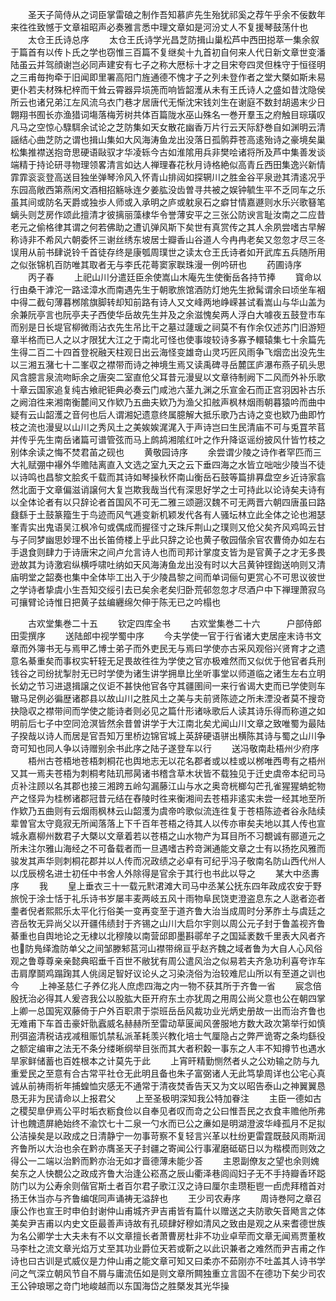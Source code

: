 <!-- { "loadSidebar": true } -->
　　圣天子简侍从之词臣掌雷硠之制作吾知慕庐先生殆犹祁奚之荐午乎余不佞数年来徃徃致憾于文章祖昭声必奏雅言悉中理文章如是河汾丈人不复援琴鼓荡什也
　　太仓王氏诗总序
　　太仓王氏诗学光昌芝防揖山巢松芦中西田搃萃一集余叙于篇首有以传卜氏之学也窃惟三百篇不复继矣十九首初自何来人代日新文章世变潘陆虽云并驾顔谢岂必同声建安有七子之称大厯标十才之目宋夸四灵但株守于恒径明之三甫毎拘牵于旧闻即里署高阳门旌通德不愧才子之列未登作者之堂大槩如斯未易更仆若夫材殊杞梓而干耸云霄器异埙箎而响皆韶濩从未有王氏诗人之盛如昔沈隐侯所云也诸兄弟江左风流乌衣门巷才居唐代无惭沈宋钱刘生在谢庭不数封胡遏末少日翺翔书囿长亦渔猎词塲落梅芳树共体百篇陇水巫山殊名一巻开羣玉之府触目琮璜叹凡马之空惊心騄駬余试论之芝防集如天女散花幽香万片行云天际舒巻自如渊明云清謡结心曲芝防之谓也揖山集如大风海涛鱼龙出没落日孤鹘莽苍高逺殆诗之豪境矣巢松集推襟送抱竒思硬语敺驭才华凌轹今古如淮隂用兵非樊哙诸将所及芦中集善发谈端精于持论研寻物理领畧清言如达人禅理春花秋月诗格絶似高青丘西田集逸兴新情霏霏衮衮登高送目独坐弹琴泠风入怀青山排闼如探辋川之胜金谷平泉逊其清逺况乎东园高敞西第燕闲文酒相招觞咏连夕姜肱没齿曽寻共被之娱钟毓生平不乏同车之乐虽其间或防名天爵或独歩人师或入承明之庐或躭泉石之癖甘情嘉遯则水乐兴歌簮笔螭头则芝房作颂此擅清才彼摛丽藻棣华令誉薄安平之三张公防谀言耻汝南之二应昔老元之偷格律其谓之何若佛助之遭讥弹风斯下矣世有真赏传之其人余夙尝嗜古早解称诗非不希风六朝委怀三谢丝绣东坡居士瓣香山谷道人今冉冉老矣又忽忽才尽三冬误用从前书肆说铃千首徒存终是康瓠周璞世之读太仓王氏诗者如开武库五兵随所用之似张锦机百防唯其取者无与李氏花蕚窦家聫珠漫一例吟研也
　　药圃诗序
　　丙子春
　　上祀山川分遣廷臣余使嵩山木庵先生使衡岳各持节捧
　　寳命以行由桑干滹沱一路迳漳水而南遇先生于朝歌旅馆酒防灯灺先生掀髯谓余曰顷坐车裀中得二截句薄暮桞隂旗脚转却知前路有诗人又文峰两地峥嵘甚试看嵩山与华山盖为余兼阮亭言也阮亭夫子西使华岳故先生并及之余滋愧矣两人浮白大噱夜五鼓登市车而别是日长堤官柳微雨沾衣先生吊比干之墓过蘧瑗之祠莫不有作余仅述苏门旧游短章半格而已人之以才限犹大江之于南北可怪也使事竣较诗多寡予轘辕集七十余篇先生得二百二十四首登祝融天柱观日出云海怪变雄竒山灵巧匠风雨争飞烟峦出没先生以三湘五潴七十二峯収之襟带而诗之神境生焉又读禹碑寻岳麓匡庐瀑布燕子矶头思风含臆言泉流吻眎余之唐突二室直伧父耳昔元漫叟以文章待制阙下二风而外补乐歌十章云国家追复纯古飨祀钜典必奏云门咸池六茎九渊之乐宣金石而正宫羽因补古乐之阙洎徃来湘南衡麓间又作欵乃五曲夫欵乃为渔父扣舷声枫林烟雨朝暮猿吟而曲中疑有云山韶濩之音何也后人谓湘妃遗意终属臆解大抵乐歌乃古诗之变也欵乃曲即竹枝之流也漫叟以山川之秀风土之美娭娭浘浘入于声诗岂曰生民清庙不可与兎罝芣苢并传乎先生南岳诸篇可谱管弦而马上鹧鸪湘隂红叶之作升降讴谣纷披风什皆竹枝之别体余读之悔不焚君苖之砚也
　　黄敬园诗序
　　余尝谓少陵之诗作者罕匹而三大礼赋弸中襮外华赡陆离直入文选之室九天之云下垂四海之水皆立咄咄少陵当不徒以诗鸣也昌黎文脍炙千载而其诗如琴操秋怀南山衡岳石鼓等篇排奡盘空乡近诗家翕然北面于文章偏滋诮譲何大复岂欺我哉当代有深思好学之士可持此以论诗矣夫诗有以全体论者有以只辞论者首国风不可无二雅三颂遡汉魏不可无两晋六朝四唐虽曰路鼗繇于土鼓篆籀生于鸟迹而风气逓变新机颖发代各有人骚坛林立此全体之论也湘瑟峯青实出鬼语吴江枫冷句或偶成而握径寸之珠斥荆山之璞则又伧父矣齐风鸡鸣云甘与子同梦幽思妙理不出长笛倚楼上乎此只辞之论也黄子敬园偕余官农曹倚办如左右手退食则肆力于诗唐宋之间卢允言诗人也而司邦计掌度支皆为是官黄子之才无多畏逊故其为诗激宕纵横呼啸吐纳如天风海涛鱼龙出没有时以大吕黄钟铿鍧送响则又清庙明堂之韶奏也集中全体毕工出入于少陵昌黎之间而单词俪句更赏心不可思议彼世之学诗者挚虞小生吾知交绥引去已矣余老矣归卧荒邨忽忽才尽酒户中下禅理萧寂乌可攘臂论诗惟日把黄子兹编纒绵欠伸于陈无已之吟榻也


　　古欢堂集巻二十五
　　钦定四库全书
　　古欢堂集巻二十六　　　户部侍郎田雯撰序
　　送陆郎中视学蜀中序
　　今夫学使一官于行省诸大吏居座末诗书文章而外簿书无与焉甲乙博士弟子而外吏民无与焉曰学使亦古采风观俗兴贤育才之遗意名綦重矣而事权实轩轾无足畏故徃徃为学使之官亦极难然而又似优于他官者兵刑钱谷之司纷扰掣肘无已时学使为诸生讲学拥臯比坐听事堂以师道临之诸生左右立明长幼之节习进退揖譲之仪讵不甚快他官各守其疆圉间一来行省谒大吏而已学使则车辙马足例必徧歴诸郡县以故山川之胜风土之美与夫前贤陈迹之所未湮没者莫不搜竒抉隐収之襟带间而学使之能诗者则必见之篇什形诸咏歌后人读其诗乐得而称道之如明前后七子中空同沧溟皆然余昔曽讲学于大江南北矣尤闻山川文章之致唯蜀为最陆子揆哉以诗人而居是官吾知万里桥边锦官城上英辞硬语骈出横陈其诗与蜀之山川争竒可知也同人争以诗赠别余书此序之陆子遂登车以行
　　送冯敬南赴梧州少府序
　　梧州古苍梧地苍梧刺桐花也舆地志无以花名郡者或以桂或以桞唯西粤有之梧州又其一焉夫苍梧为刺桐考陆玑邢昺诸书稽含草木状皆不载独见于迁史虞帝本纪司马贞补注顾以名其郡也接三湘跨五岭勾漏藤江山与水之奥竒桄榔勾芒孔雀猩猩蚺蛇物产之怪异为桂桞诸郡冠昔元结在舂陵时徃来衡湘间去苍梧非逺实未尝一经其地至所作欵乃五曲则有云烟雨枫林云山韶濩为虞帝吟歌似流连徃复于苍梧陈迹者谷永陆续辈曽官太守竟寂无所闻落落上下千百年苍梧之待其人以传亦审矣夫地以其人传也宣城永嘉柳州数君子大槩以文章着若以苍梧之山水物产为耳目所不习覩诚有郦道元之所未注尔雅山海经之不可备载者而一旦遇嗜古矜竒渊通能文章之士有以扬扢风雅而骏发其声华则刺桐花郡并以人传而况政绩之必卓有可纪乎冯子敬南名防山西代州人以戊辰榜名进士初任中书舍人外除得是官余于其行也书此以导之
　　某大中丞夀序
　　我
　　皇上垂衣三十一载元黓涒滩大司马中丞某公抚东四年政成农安于野旅恱于涂士恬于礼乐诗书岁屡丰麦两岐五风十雨物阜民饶吏澄盗息东之人逖者迩者耋者倪者熙熙乐太平化行俗美一变再变至于道齐鲁大治当成周时分茅胙土与虞廷之咨岳牧无异尚父以开疆伟绩封于齐锡之山川大启尔宇则以周公元子封于鲁盖视齐鲁綦重也自舆地论之无棣以北穆陵以南营邱即墨斟鄩牟子之国延袤数千里表大风者齐也防鳬绎澹防单父之间邹滕邾莒河山襟带绵亘乎赵齐魏之域者鲁为大自人心风俗观之鲁尊尊亲亲懿典昭垂千百世不敝犹有周公遣风治之似易若夫齐急功利喜夸诈车击肩摩鬬鸡蹋踘其人佻阔足智好议论乆之习染浇俗为治较难尼山所以有至道之训也今
　　上神圣慈仁子养亿兆人庶虑四海之内一物不获其所于齐鲁一省
　　宸念倍殷抚治必得其人爰咨我公以股肱大臣开府东土亦犹周之用周公尚父意也公在朝四掌上卿一总国宪双藤倚于户外百职肃于崇班岳岳风裁功业光炳史册故一出而治齐鲁也无难甫下车首击豪奸骩蠧威名赫赫所至雷动草匽闻风詟服地方数大政次第举行如慎刑弭盗清税诘戎减租赈饥禁私派革耗羡兴教化培士气厘隐占之弊严诡寄之条均繇役之额定编审之法无不条分缕晰纲举目张而其大者积糓一事东之人丰不知撙节也遇水旱家鲜储蓄也百姓根本之计莫先于此
　　上宵旰精勤恻然者乆之公劝输之防与九重爱民之至意有合古常平社仓无此明且备也朱子富弼诸人无此笃挚周详也公宅心真诚从前祷雨祈年捕蝗恤灾感无不通常于清夜焚香告天又为文以昭告泰山之神翼翼恳恳无非为民请命以上报君父
　　上至圣极明深知我公特加眷注
　　主臣一德如古之稷契臯伊焉公平时垢衣粝食俭以自奉见者叹而竒之公曰惟吾民之衣食丰赡他所弗计也餽遗屏絶始终不渝饮七十二泉一勺水而已公之亷如是明湖澄波华峰孤月不足拟公洁操矣是以政成之日清静宁一勿事苛察不复轻言兴革以杜纷更雷霆既鼓风雨斯润齐鲁所以大治也余在黔亦膺圣天子封疆之寄闻公行事濯磨砥砺日以为楷模而则效之得公一二端以治黔而黔亦治无如才啬德薄未能少荅
　　主恩副僚友之望也余则媿矣东之人快覩公之政成齐鲁大治逢公崧髙之辰山衢泽巷闾阎妇子无不手持瓣香环跽防门以为公寿余则偕官斯土者百尔君子歌江汉之诗曰厘尔圭瓒秬鬯一卣虎拜稽首对扬王休当亦与齐鲁编氓同声诵祷无溢辞也
　　王少司农寿序
　　周诗巻阿之章召康公作也宣王时申伯封谢仲山甫城齐尹吉甫皆有篇什以赠送之夫防歌矢音飏言之体美矣尹吉甫以内史文臣最善声诗故有孔硕肆好穆如清风之致由是观之从来耆德世族为名公卿学士大夫未有不以文章擅长者萧曹房杜非不功业卓荦而文章无闻焉贾董枚马李杜之流文章光焰万丈至其功业爵位天若或靳之以此识兼者之难然而尹吉甫之作诗也曰古训是式威仪是力仲山甫之能文章可知又曰柔亦不茹刚亦不吐盖其人诗书学问之气深立朝风节自不屑与庸流伍如是则文章所闗独重立言固不在德功下矣少司农王公钟琅琊之竒门地峻越而以东国海岱之胜槩发其光华操
